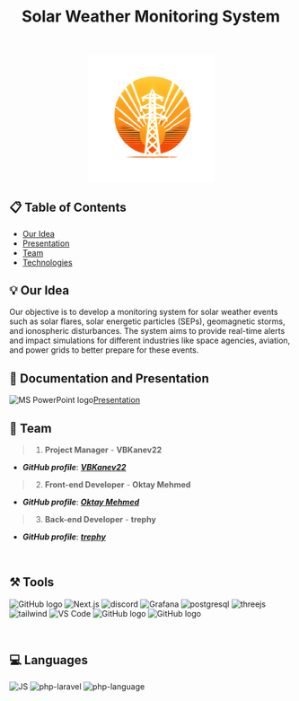 <h1 align="center">Solar Weather Monitoring System</h1>
<br>
<p align="center">
<img width="45%" src="logo.png"/>
<br>

  ## 📋 Table of Contents
  - [Our Idea](#idea)
  - [Presentation](#docs)
  - [Team](#collaborators)
  - [Technologies](#technologies)

## 💡 Our Idea <a name="idea"></a>
Our objective is to develop a monitoring system for solar weather events such as solar flares, solar energetic particles (SEPs), geomagnetic storms, and ionospheric disturbances. The system aims to provide real-time alerts and impact simulations for different industries like space agencies, aviation, and power grids to better prepare for these events.

#### 

## 📄 Documentation and Presentation <a name="docs"></a>
<img src="https://img.icons8.com/fluency/48/000000/microsoft-powerpoint-2019.png" alt="MS PowerPoint logo" width=20px >[Presentation]()

## 🌱 Team <a name="collaborators"></a>
> 1. **Project Manager** - **VBKanev22**
   - ***GitHub profile***: [***VBKanev22***](https://github.com/VBKanev22)
> 2. **Front-end Developer** - **Oktay Mehmed**
   - ***GitHub profile***: [***Oktay Mehmed***](https://github.com/Akame1981)
> 3. **Back-end Developer** - **trephy**
   - ***GitHub profile***: [***trephy***](https://github.com/Trephyyy)

<br>

## ⚒️ Tools <a name="technologies"></a>
<p align="left"> 
<img src="https://raw.githubusercontent.com/sbivanov22/baklava/main/assets/icons/gitHubIcon.png" alt="GitHub logo" width=48px/>

<img src="https://w7.pngwing.com/pngs/87/586/png-transparent-next-js-hd-logo.png" alt="Next.js" width=48px/>
<img src="https://images-eds-ssl.xboxlive.com/image?url=4rt9.lXDC4H_93laV1_eHHFT949fUipzkiFOBH3fAiZZUCdYojwUyX2aTonS1aIwMrx6NUIsHfUHSLzjGJFxxsG72wAo9EWJR4yQWyJJaDb6rYcBtJvTvH3UoAS4JFNDaxGhmKNaMwgElLURlRFeVkLCjkfnXmWtINWZIrPGYq0-&format=source" alt="discord" width=48px>
<img src="https://w7.pngwing.com/pngs/434/923/png-transparent-grafana-hd-logo-thumbnail.png" alt="Grafana" width=48px>
<img src="https://upload.wikimedia.org/wikipedia/commons/thumb/2/29/Postgresql_elephant.svg/800px-Postgresql_elephant.svg.png" alt="postgresql" width=48px />
<img src="https://encrypted-tbn0.gstatic.com/images?q=tbn:ANd9GcRhUyPLMCrdBvL7byu5KkMnOssbQigrkiRxZw&s" alt="threejs" width=48px />
<img src="https://encrypted-tbn0.gstatic.com/images?q=tbn:ANd9GcQNhoXisDruJMDAq3Ltd-wuaMW2lGxck9wAKw&s" alt="tailwind" width=48px/>
<img src="https://w7.pngwing.com/pngs/512/824/png-transparent-visual-studio-code-hd-logo-thumbnail.png" alt="VS Code" width=48px/>
<img src="https://raw.githubusercontent.com/sbivanov22/baklava/main/assets/icons/gitHubIcon.png" alt="GitHub logo" width=48px/>
<img src="https://raw.githubusercontent.com/sbivanov22/baklava/main/assets/icons/gitHubIcon.png" alt="GitHub logo" width=48px/>
</p> 
<br>

## 💻 Languages
<p align="left"> 
<img src="https://upload.wikimedia.org/wikipedia/commons/thumb/9/99/Unofficial_JavaScript_logo_2.svg/800px-Unofficial_JavaScript_logo_2.svg.png" alt="JS" width="48px">
<img src="https://upload.wikimedia.org/wikipedia/commons/thumb/9/9a/Laravel.svg/1200px-Laravel.svg.png" alt="php-laravel" width=48px />
<img src="https://upload.wikimedia.org/wikipedia/commons/thumb/2/27/PHP-logo.svg/1200px-PHP-logo.svg.png" alt="php-language"width=48px >
</p>
